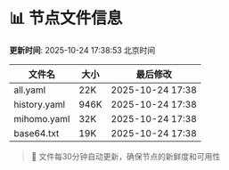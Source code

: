 # 📊 节点文件信息

**更新时间**: 2025-10-24 17:38:53 北京时间

| 文件名 | 大小 | 最后修改 |
|--------|------|----------|
| all.yaml | 22K | 2025-10-24 17:38 |
| history.yaml | 946K | 2025-10-24 17:38 |
| mihomo.yaml | 32K | 2025-10-24 17:38 |
| base64.txt | 19K | 2025-10-24 17:38 |

> 🔄 文件每30分钟自动更新，确保节点的新鲜度和可用性
